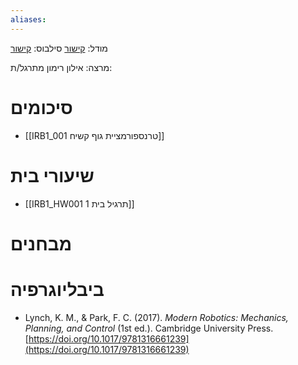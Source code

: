 ```yaml
---
aliases:
---
```



מודל: [קישור](https://moodle24.technion.ac.il/course/view.php?id=3638)
סילבוס: [קישור](https://moodle24.technion.ac.il/mod/resource/view.php?id=241819)

מרצה: אילון רימון
מתרגל/ת: 

# סיכומים
- [[IRB1_001 טרנספורמציית גוף קשיח]]

# שיעורי בית
- [[IRB1_HW001 תרגיל בית 1]]

# מבחנים

# ביבליוגרפיה
- Lynch, K. M., & Park, F. C. (2017). _Modern Robotics: Mechanics, Planning, and Control_ (1st ed.). Cambridge University Press. [https://doi.org/10.1017/9781316661239](https://doi.org/10.1017/9781316661239)